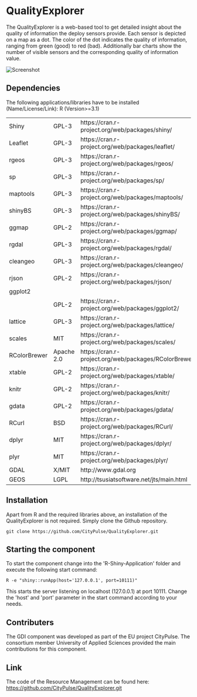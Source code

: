 # QualityExplorer
The QualityExplorer is a web-based tool to get detailed insight about the quality of information the deploy sensors provide. Each sensor is depicted on a map as a dot. The color of the dot indicates the quality of information, ranging from green (good) to red (bad). Additionally bar charts show the number of visible sensors and the corresponding quality of information value.

![Screenshot](https://github.com/CityPulse/QualityExplorer/blob/master/ScreenshotQoiExplorer-CityPulse.png)

## Dependencies

The following applications/libraries have to be installed (Name/License/Link):
R (Version>=3.1)

<table>
	<tr><td>Shiny</td><td>GPL-3</td><td>https://cran.r-project.org/web/packages/shiny/</td></tr>
	<tr><td>Leaflet</td><td>GPL-3</td><td>https://cran.r-project.org/web/packages/leaflet/</td></tr>
	<tr><td>rgeos</td><td>GPL-3</td><td>https://cran.r-project.org/web/packages/rgeos/</td></tr>
	<tr><td>sp</td><td>GPL-3</td><td>https://cran.r-project.org/web/packages/sp/</td></tr>
	<tr><td>maptools</td><td>GPL-3</td><td>https://cran.r-project.org/web/packages/maptools/</td></tr>
	<tr><td>shinyBS</td><td>GPL-3</td><td>https://cran.r-project.org/web/packages/shinyBS/</td></tr>
	<tr><td>ggmap</td><td>GPL-2</td><td>https://cran.r-project.org/web/packages/ggmap/</td></tr>
	<tr><td>rgdal</td><td>GPL-3</td><td>https://cran.r-project.org/web/packages/rgdal/</td></tr>
	<tr><td>cleangeo</td><td>GPL-3</td><td>https://cran.r-project.org/web/packages/cleangeo/</td></tr>
	<tr><td>rjson</td><td>GPL-2</td><td>https://cran.r-project.org/web/packages/rjson/</td></tr>
	<tr><td>ggplot2</td><td></td><td></td></tr>
	<tr><td></td><td>GPL-2</td><td>https://cran.r-project.org/web/packages/ggplot2/</td></tr>
	<tr><td>lattice</td><td>GPL-3</td><td>https://cran.r-project.org/web/packages/lattice/</td></tr>
	<tr><td>scales</td><td>MIT</td><td>https://cran.r-project.org/web/packages/scales/</td></tr>
	<tr><td>RColorBrewer</td><td>Apache 2.0</td><td>https://cran.r-project.org/web/packages/RColorBrewer/</td></tr>
	<tr><td>xtable</td><td>GPL-2</td><td>https://cran.r-project.org/web/packages/xtable/</td></tr>
	<tr><td>knitr</td><td>GPL-2</td><td>https://cran.r-project.org/web/packages/knitr/</td></tr>
	<tr><td>gdata</td><td>GPL-2</td><td>https://cran.r-project.org/web/packages/gdata/</td></tr>
	<tr><td>RCurl</td><td>BSD</td><td>https://cran.r-project.org/web/packages/RCurl/</td></tr>
	<tr><td>dplyr</td><td>MIT</td><td>https://cran.r-project.org/web/packages/dplyr/</td></tr>
	<tr><td>plyr</td><td>MIT</td><td>https://cran.r-project.org/web/packages/plyr/</td></tr>
	<tr><td>GDAL</td><td>X/MIT</td><td>http://www.gdal.org</td></tr>
	<tr><td>GEOS</td><td>LGPL</td><td>http://tsusiatsoftware.net/jts/main.html</td></tr>
</table>


## Installation
Apart from R and the required libraries above, an installation of the QualityExplorer is not required. Simply clone the Github repository.

	git clone https://github.com/CityPulse/QualityExplorer.git


## Starting the component
To start the component change into the 'R-Shiny-Application' folder and execute the following start command:

	R -e "shiny::runApp(host='127.0.0.1', port=10111)"

This starts the server listening on localhost (127.0.0.1) at port 10111. Change the 'host' and 'port' parameter in the start command according to your needs.

## Contributers
The GDI component was developed as part of the EU project CityPulse. The consortium member University of Applied Sciences provided the main contributions for this component.


## Link
The code of the Resource Management can be found here: https://github.com/CityPulse/QualityExplorer.git